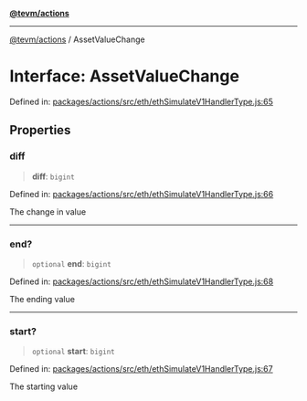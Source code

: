 [**@tevm/actions**](../README.md)

***

[@tevm/actions](../globals.md) / AssetValueChange

# Interface: AssetValueChange

Defined in: [packages/actions/src/eth/ethSimulateV1HandlerType.js:65](https://github.com/evmts/tevm-monorepo/blob/main/packages/actions/src/eth/ethSimulateV1HandlerType.js#L65)

## Properties

### diff

> **diff**: `bigint`

Defined in: [packages/actions/src/eth/ethSimulateV1HandlerType.js:66](https://github.com/evmts/tevm-monorepo/blob/main/packages/actions/src/eth/ethSimulateV1HandlerType.js#L66)

The change in value

***

### end?

> `optional` **end**: `bigint`

Defined in: [packages/actions/src/eth/ethSimulateV1HandlerType.js:68](https://github.com/evmts/tevm-monorepo/blob/main/packages/actions/src/eth/ethSimulateV1HandlerType.js#L68)

The ending value

***

### start?

> `optional` **start**: `bigint`

Defined in: [packages/actions/src/eth/ethSimulateV1HandlerType.js:67](https://github.com/evmts/tevm-monorepo/blob/main/packages/actions/src/eth/ethSimulateV1HandlerType.js#L67)

The starting value
